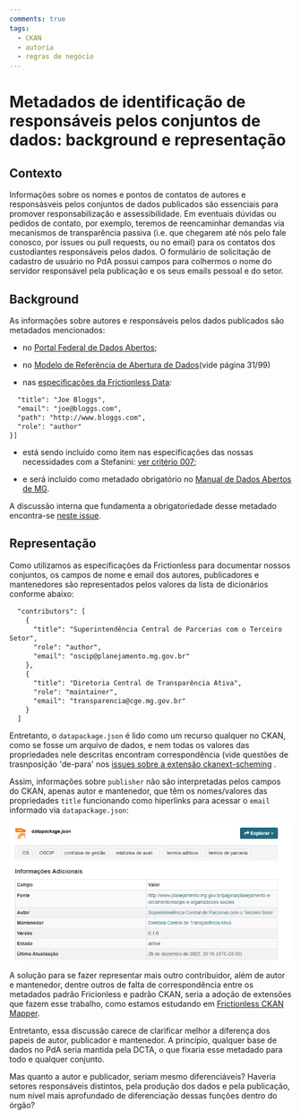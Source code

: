 ```yaml
---
comments: true
tags:
  - CKAN
  - autoria
  - regras de negócio
---
```


# Metadados de identificação de responsáveis pelos conjuntos de dados: background e representação

## Contexto

Informações sobre os nomes e pontos de contatos de autores e responsásveis pelos conjuntos de dados publicados são essenciais para promover responsabilização e assessibilidade. Em eventuais dúvidas ou pedidos de contato, por exemplo, teremos de reencaminhar demandas via mecanismos de transparência passiva (i.e. que chegarem até nós pelo fale conosco, por issues ou pull requests, ou no email) para os contatos dos custodiantes responsáveis pelos dados. O formulário de solicitação de cadastro de usuário no PdA possui campos para colhermos o nome do servidor responsável pela publicação e os seus emails pessoal e do setor.

## Background

As informações sobre autores e responsáveis pelos dados publicados são metadados mencionados:

- no [Portal Federal de Dados Abertos](https://dados.gov.br/pagina/manuais-e-orientacoes);

- no [Modelo de Referência de Abertura de Dados](https://www.gov.br/cgu/pt-br/governo-aberto/a-ogp/planos-de-acao/4o-plano-de-acao-brasileiro/compromisso-2-docs/modelo-de-referencia-de-abertura-de-dados_versao-final-2.pdf)(vide página 31/99)

- nas [especificações da Frictionless Data](https://specs.frictionlessdata.io/data-package/#contributors):

```` "contributors": [{
  "title": "Joe Bloggs",
  "email": "joe@bloggs.com",
  "path": "http://www.bloggs.com",
  "role": "author"
}]
````

- está sendo incluído como item nas especificações das nossas necessidades com a Stefanini: [ver critério 007](https://transparencia-mg.github.io/work-stefanini/0.6/estorias_de_usuarios/sprint_04/06_edicao_do_conjunto_de_dados/#criterios-de-aceite);

- e será incluído como metadado obrigatório no [Manual de Dados Abertos de MG](https://transparencia-mg.github.io/manual-abertura/pages/002_metadados.html#metadados-obrigat%C3%B3rios-e-facultativos-no-portal-de-dados-abertos-de-minas-gerais).

A discussão interna que fundamenta a obrigatoriedade desse metadado encontra-se [neste issue](https://github.com/transparencia-mg/issues-dadosmg-legado/issues/68).

## Representação

Como utilizamos as especificações da Frictionless para documentar nossos conjuntos, os campos de nome e email dos autores, publicadores e mantenedores são representados pelos valores da lista de dicionários conforme abaixo:

````
  "contributors": [
    {
      "title": "Superintendência Central de Parcerias com o Terceiro Setor",
      "role": "author",
      "email": "oscip@planejamento.mg.gov.br"
    },
    {
      "title": "Diretoria Central de Transparência Ativa",
      "role": "maintainer",
      "email": "transparencia@cge.mg.gov.br"
    }
  ]
````
Entretanto, o `datapackage.json` é lido como um recurso qualquer no CKAN, como se fosse um arquivo de dados, e nem todas os valores das propriedades nele descritas encontram correspondência (vide questões de trasnposição 'de-para' nos [issues sobre a extensão ckanext-scheming](https://github.com/ckan/ckanext-scheming/issues) .

Assim, informações sobre `publisher` não são interpretadas pelos campos do CKAN, apenas autor e mantenedor, que têm os nomes/valores das propriedades `title` funcionando como hiperlinks para acessar o `email` informado via `datapackage.json`: 

![](static/autoria_CKAN.png)

A solução para se fazer representar mais outro contribuidor, além de autor e mantenedor, dentre outros de falta de correspondência entre os metadados padrão Fricionless e padrão CKAN, seria a adoção de extensões que fazem esse trabalho, como estamos estudando em [Frictionless CKAN Mapper](https://github.com/frictionlessdata/frictionless-ckan-mapper).

Entretanto, essa discussão carece de clarificar melhor a diferença dos papeis de autor, publicador e mantenedor. A princípio, qualquer base de dados no PdA seria mantida pela DCTA, o que fixaria esse metadado para todo e qualquer conjunto. 

Mas quanto a autor e publicador, seriam mesmo diferenciáveis? Haveria setores responsáveis distintos, pela produção dos dados e pela publicação, num nível mais aprofundado de diferenciação dessas funções dentro do órgão?
